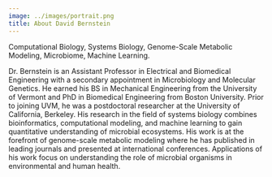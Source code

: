 ```yaml
---
image: ../images/portrait.png
title: About David Bernstein
---
```


Computational Biology, Systems Biology, Genome-Scale Metabolic Modeling, Microbiome, Machine Learning.

Dr. Bernstein is an Assistant Professor in Electrical and Biomedical Engineering with a secondary appointment in Microbiology and Molecular Genetics. He earned his BS in Mechanical Engineering from the University of Vermont and PhD in Biomedical Engineering from Boston University. Prior to joining UVM, he was a postdoctoral researcher at the University of California, Berkeley. His research in the field of systems biology combines bioinformatics, computational modeling, and machine learning to gain quantitative understanding of microbial ecosystems. His work is at the forefront of genome-scale metabolic modeling where he has published in leading journals and presented at international conferences. Applications of his work focus on understanding the role of microbial organisms in environmental and human health.


